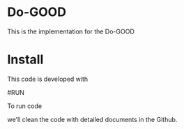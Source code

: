 # Do-GOOD

This is the implementation for the Do-GOOD

# Install

This code is developed with 

#RUN

To run code


we'll clean the code with detailed documents in the Github.
